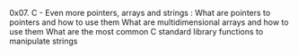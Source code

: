 0x07. C - Even more pointers, arrays and strings :
What are pointers to pointers and how to use them
What are multidimensional arrays and how to use them
What are the most common C standard library functions to manipulate strings